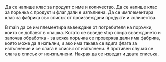 Да се напише клас за продукт с име и количество.
Да се напише клас за поръчка с продукт и флаг дали е изпълнена.
Да се имплементира клас за фабрика със списък от произвеждани
продукти и количества.

В main да се им плементира въвеждане от потребителя на поръчки, които
се добавят в опашка. Когато се въведе stop спира въвеждането и
започва обработка - за всяка поръчка се проверява дали има фабрика,
която може да я изпълни, и ако има такава се вдига флага за изпълнение
и се слага в списък от изпълнени. В противен случай се слага в списък
от неизпълнени.
Накрая да се изведат и двата списъка.
